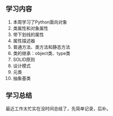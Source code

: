 ## 学习内容
1. 本周学习了Python面向对象
2. 类属性和对象属性
3. 带下划线的属性
4. 属性描述器
5. 普通方法、类方法和静态方法
6. 类的继承：object类、type类
7. SOLID原则
8. 设计模式
9. 元类
10. 抽象基类
## 学习总结
最近工作太忙实在没时间总结了，先简单记录，后补。